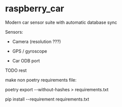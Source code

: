 # raspberry_car

Modern car sensor suite with automatic database sync

Sensors:

  - Camera (resolution ???)

  - GPS / gyroscope

  - Car ODB port

TODO rest


make non poetry requirements file:

  poetry export --without-hashes > requirements.txt
  
  pip install --requirement requirements.txt
